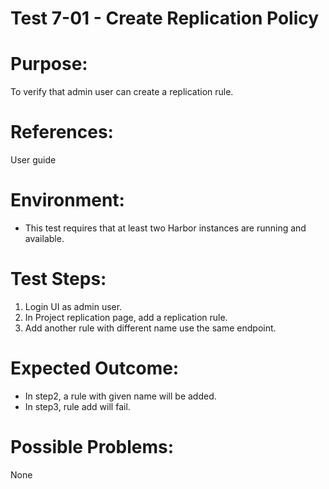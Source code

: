 Test 7-01 - Create Replication Policy
=======

# Purpose:

To verify that admin user can create a replication rule.

# References:

User guide

# Environment:

* This test requires that at least two Harbor instances are running and available.

# Test Steps:

1. Login UI as admin user.
2. In Project replication page, add a replication rule.
3. Add another rule with different name use the same endpoint.  

# Expected Outcome:

* In step2, a rule with given name will be added.  
* In step3, rule add will fail.  

# Possible Problems:
None
